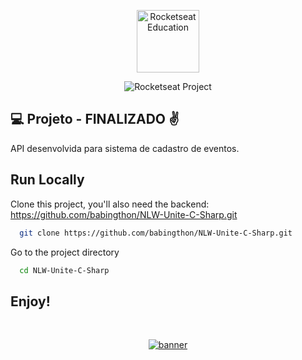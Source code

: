 <p align="center">
  <img alt="Rocketseat Education" src="https://avatars.githubusercontent.com/u/69590972?s=200&v=4" width="100px" />
</p>

<p align="center">
  <img src="https://img.shields.io/static/v1?label=Rocketseat&message=Education&color=8257e5&labelColor=202024" alt="Rocketseat Project" />
</p>

## 💻 Projeto - FINALIZADO ✌️

API desenvolvida para sistema de cadastro de eventos.

## Run Locally

Clone this project, you'll also need the backend: https://github.com/babingthon/NLW-Unite-C-Sharp.git

```bash
  git clone https://github.com/babingthon/NLW-Unite-C-Sharp.git
```

Go to the project directory

```bash
  cd NLW-Unite-C-Sharp
```

## Enjoy!

<br />

<p align="center">
  <a href="https://discord.gg/rocketseat" target="_blank">
    <img align="center" src="https://storage.googleapis.com/golden-wind/comunidade/rodape.svg" alt="banner"/>
  </a>
</p>

<!--END_SECTION:footer-->
